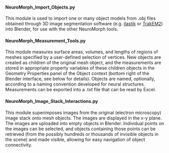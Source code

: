 #### NeuroMorph_Import_Objects.py
This module is used to import one or many object models from .obj files obtained through 3D image segmentation software (e.g. [ilastik](www.ilastik.org) or [TrakEM2](www.ini.uzh.ch/~acardona/trakem2.html)) into Blender, for use with the other NeuroMorph tools.


#### NeuroMorph_Measurement_Tools.py
This module measures surface areas, volumes, and lengths of regions of meshes specified by a user-defined selection of vertices. New objects are created as children of the original mesh object, and the measurements are stored in appropriate property variables of these children objects in the Geometry Properties panel of the Object context (bottom right of the Blender interface, see below for details). Objects are named, optionally, according to a naming convention developed for neural structures. Measurements can be exported into a .txt file that can be read by Excel.


#### NeuroMorph_Image_Stack_Interactions.py
This module superimposes images from the original (electron microscopy) image stack onto mesh objects. The images are displayed in the x-y plane. The images are uploaded into empty objects in Blender.  Individual points on the images can be selected, and objects containing those points can be retrieved (from the possibly hundreds or thousands of invisible objects in the scene) and made visible, allowing for easy navigation of object connectivity.

